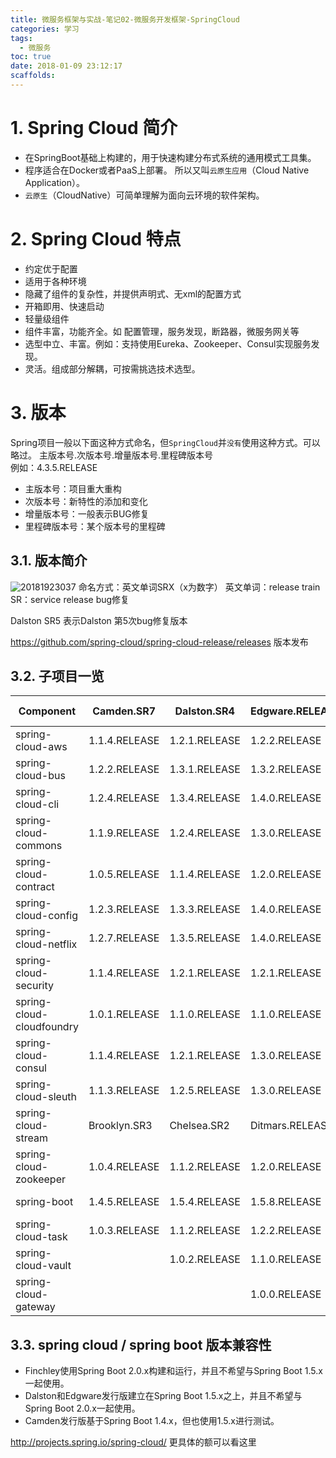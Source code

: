 ```yaml
---
title: 微服务框架与实战-笔记02-微服务开发框架-SpringCloud
categories: 学习
tags:
  - 微服务
toc: true
date: 2018-01-09 23:12:17
scaffolds:
---
```


# 1. Spring Cloud 简介
- 在SpringBoot基础上构建的，用于快速构建分布式系统的通用模式工具集。
- 程序适合在Docker或者PaaS上部署。 所以又叫`云原生应用`（Cloud Native Application）。
- `云原生`（CloudNative）可简单理解为面向云环境的软件架构。
# 2. Spring Cloud 特点
- 约定优于配置
- 适用于各种环境
- 隐藏了组件的复杂性，并提供声明式、无xml的配置方式
- 开箱即用、快速启动
- 轻量级组件
- 组件丰富，功能齐全。如 配置管理，服务发现，断路器，微服务网关等
- 选型中立、丰富。例如：支持使用Eureka、Zookeeper、Consul实现服务发现。
- 灵活。组成部分解耦，可按需挑选技术选型。
# 3. 版本
Spring项目一般以下面这种方式命名，但`SpringCloud`并`没有`使用这种方式。可以略过。
主版本号.次版本号.增量版本号.里程碑版本号  
例如：4.3.5.RELEASE
- 主版本号：项目重大重构
- 次版本号：新特性的添加和变化
- 增量版本号：一般表示BUG修复
- 里程碑版本号：某个版本号的里程碑
## 3.1. 版本简介
![20181923037](http://ovasdkxqr.bkt.clouddn.com/image/blog/20181923037.png)
命名方式：英文单词SRX（x为数字）
英文单词：release train 
SR：service release bug修复

Dalston SR5 表示Dalston 第5次bug修复版本

https://github.com/spring-cloud/spring-cloud-release/releases 版本发布

## 3.2. 子项目一览

Component | Camden.SR7 | Dalston.SR4 | Edgware.RELEASE | Finchley.M4 | Finchley.BUILD-SNAPSHOT
----------|------------|-------------|-----------------|-------------|------------------------
spring-cloud-aws | 1.1.4.RELEASE | 1.2.1.RELEASE | 1.2.2.RELEASE | 2.0.0.M2 | 2.0.0.BUILD-SNAPSHOT
spring-cloud-bus | 1.2.2.RELEASE | 1.3.1.RELEASE | 1.3.2.RELEASE | 2.0.0.M3 | 2.0.0.BUILD-SNAPSHOT
spring-cloud-cli | 1.2.4.RELEASE | 1.3.4.RELEASE | 1.4.0.RELEASE | 2.0.0.M1 | 2.0.0.BUILD-SNAPSHOT
spring-cloud-commons | 1.1.9.RELEASE | 1.2.4.RELEASE | 1.3.0.RELEASE | 2.0.0.M4 | 2.0.0.BUILD-SNAPSHOT
spring-cloud-contract | 1.0.5.RELEASE | 1.1.4.RELEASE | 1.2.0.RELEASE | 2.0.0.M4 | 2.0.0.BUILD-SNAPSHOT
spring-cloud-config | 1.2.3.RELEASE | 1.3.3.RELEASE | 1.4.0.RELEASE | 2.0.0.M4 | 2.0.0.BUILD-SNAPSHOT
spring-cloud-netflix | 1.2.7.RELEASE | 1.3.5.RELEASE | 1.4.0.RELEASE | 2.0.0.M4 | 2.0.0.BUILD-SNAPSHOT
spring-cloud-security | 1.1.4.RELEASE | 1.2.1.RELEASE | 1.2.1.RELEASE | 2.0.0.M1 | 2.0.0.BUILD-SNAPSHOT
spring-cloud-cloudfoundry | 1.0.1.RELEASE | 1.1.0.RELEASE | 1.1.0.RELEASE | 2.0.0.M1 | 2.0.0.BUILD-SNAPSHOT
spring-cloud-consul | 1.1.4.RELEASE | 1.2.1.RELEASE | 1.3.0.RELEASE | 2.0.0.M3 | 2.0.0.BUILD-SNAPSHOT
spring-cloud-sleuth | 1.1.3.RELEASE | 1.2.5.RELEASE | 1.3.0.RELEASE | 2.0.0.M4 | 2.0.0.BUILD-SNAPSHOT
spring-cloud-stream | Brooklyn.SR3 | Chelsea.SR2 | Ditmars.RELEASE | Elmhurst.M3 | Elmhurst.BUILD-SNAPSHOT
spring-cloud-zookeeper | 1.0.4.RELEASE | 1.1.2.RELEASE | 1.2.0.RELEASE | 2.0.0.M3 | 2.0.0.BUILD-SNAPSHOT
spring-boot | 1.4.5.RELEASE | 1.5.4.RELEASE | 1.5.8.RELEASE | 2.0.0.M6 | 2.0.0.BUILD-SNAPSHOT
spring-cloud-task | 1.0.3.RELEASE | 1.1.2.RELEASE | 1.2.2.RELEASE | 2.0.0.M2 | 2.0.0.RELEASE
spring-cloud-vault |   | 1.0.2.RELEASE | 1.1.0.RELEASE | 2.0.0.M4 | 2.0.0.BUILD-SNAPSHOT
spring-cloud-gateway |   |   | 1.0.0.RELEASE | 2.0.0.M4 | 2.0.0.BUILD-SNAPSHOT


## 3.3. spring cloud / spring boot 版本兼容性

- Finchley使用Spring Boot 2.0.x构建和运行，并且不希望与Spring Boot 1.5.x一起使用。
- Dalston和Edgware发行版建立在Spring Boot 1.5.x之上，并且不希望与Spring Boot 2.0.x一起使用。
- Camden发行版基于Spring Boot 1.4.x，但也使用1.5.x进行测试。

http://projects.spring.io/spring-cloud/ 更具体的额可以看这里